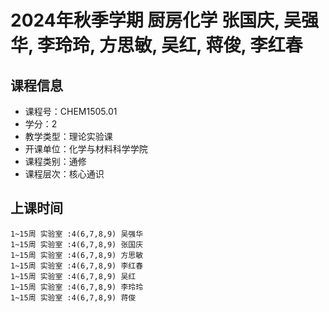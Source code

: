 # 2024年秋季学期 厨房化学 张国庆, 吴强华, 李玲玲, 方思敏, 吴红, 蒋俊, 李红春






## 课程信息

- 课程号：CHEM1505.01
- 学分：2
- 教学类型：理论实验课
- 开课单位：化学与材料科学学院
- 课程类别：通修
- 课程层次：核心通识

## 上课时间

```
1~15周 实验室 :4(6,7,8,9) 吴强华
1~15周 实验室 :4(6,7,8,9) 张国庆
1~15周 实验室 :4(6,7,8,9) 方思敏
1~15周 实验室 :4(6,7,8,9) 李红春
1~15周 实验室 :4(6,7,8,9) 吴红
1~15周 实验室 :4(6,7,8,9) 李玲玲
1~15周 实验室 :4(6,7,8,9) 蒋俊
```

